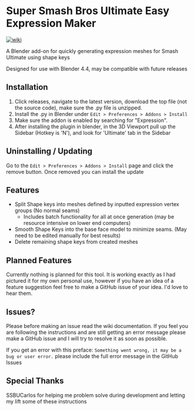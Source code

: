 # Super Smash Bros Ultimate Easy Expression Maker
[![wiki](https://img.shields.io/badge/wiki-guide-success)](https://github.com/Messyproduct/Smash-Ultimate-Expression-Maker/wiki)

A Blender add-on for quickly generating expression meshes for Smash Ultimate using shape keys

Designed for use with Blender 4.4, may be compatible with future releases

## Installation
1. Click releases, navigate to the latest version, download the top file (not the source code), make sure the .py file is unzipped.
2. Install the .py in Blender under `Edit > Preferences > Addons > Install`
3. Make sure the addon is enabled by searching for "Expression".
4. After installing the plugin in blender, in the 3D Viewport pull up the Sidebar (Hotkey is 'N'), and look for 'Ultimate' tab in the Sidebar

## Uninstalling / Updating
Go to the `Edit > Preferences > Addons > Install` page and click the remove button. Once removed you can install the update

## Features
* Split Shape keys into meshes defined by inputted expression vertex groups (No normal seams)
  * Includes batch functionality for all at once generation (may be resource intensive on lower end computers)
* Smooth Shape Keys into the base face model to minimize seams. (May need to be edited manually for best results)
* Delete remaining shape keys from created meshes

## Planned Features
Currently nothing is planned for this tool. It is working exactly as I had pictured it for my own personal use, however if you have an idea of a feature suggestion feel free to make a GitHub issue of your idea. I'd love to hear them.

## Issues?
Please before making an issue read the wiki documentation. If you feel you are following the instructions and are still getting an error message please make a GitHub issue and I will try to resolve it as soon as possible.

If you get an error with this preface: ```Something went wrong, it may be a bug or user error.``` please include the full error message in the GitHub Issues

## Special Thanks
SSBUCarlos for helping me problem solve during development and letting my lift some of these instructions
